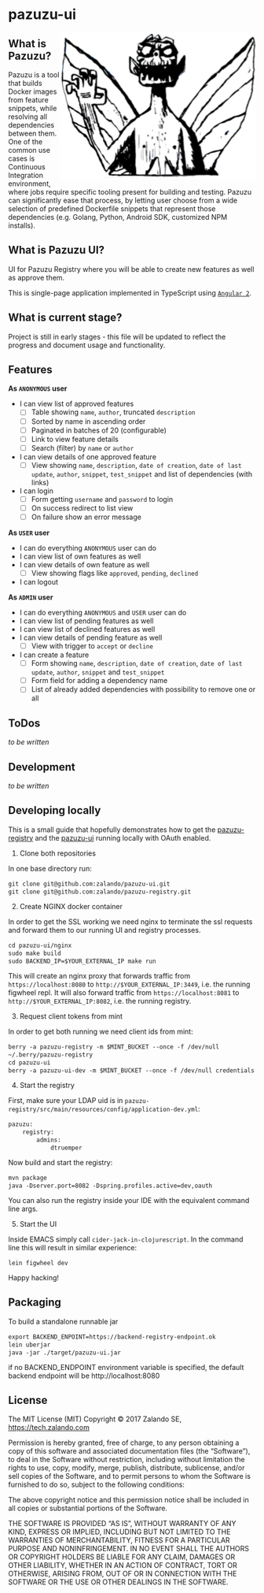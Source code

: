 # pazuzu-ui

<img align="right" height="300" src="/pazuzu-logo.png">

What is Pazuzu?
---------------

Pazuzu is a tool that builds Docker images from feature snippets, while
resolving all dependencies between them. One of the common use cases is
Continuous Integration environment, where jobs require specific tooling present
for building and testing. Pazuzu can significantly ease that process, by letting user
choose from a wide selection of predefined Dockerfile snippets that represent
those dependencies (e.g. Golang, Python, Android SDK, customized NPM installs).

What is Pazuzu UI?
------------------------

UI for Pazuzu Registry where you will be able to create new features as well as
approve them.

This is single-page application implemented in TypeScript using
[`Angular 2`](https://angular.io).

What is current stage?
----------------------

Project is still in early stages - this file will be updated to reflect the
progress and document usage and functionality.

Features
--------

**As `ANONYMOUS` user**

 * I can view list of approved features
    * [ ] Table showing `name`, `author`, truncated `description`
    * [ ] Sorted by name in ascending order
    * [ ] Paginated in batches of 20 (configurable)
    * [ ] Link to view feature details
    * [ ] Search (filter) by `name` or `author`
 * I can view details of one approved feature
    * [ ] View showing `name`, `description`, `date of creation`, `date of last update`, `author`, `snippet`, `test_snippet` and list of dependencies (with links)
 * I can login
    * [ ] Form getting `username` and `password` to login
    * [ ] On success redirect to list view
    * [ ] On failure show an error message

**As `USER` user**

  * I can do everything `ANONYMOUS` user can do
  * I can view list of own features as well
  * I can view details of own feature as well
    * [ ] View showing flags like `approved`, `pending`, `declined`
  * I can logout
  
**As `ADMIN` user**

  * I can do everything `ANONYMOUS` and `USER` user can do
  * I can view list of pending features as well
  * I can view list of declined features as well
  * I can view details of pending feature as well
    * [ ] View with trigger to `accept` or `decline`
  * I can create a feature
    * [ ] Form showing `name`, `description`, `date of creation`, `date of last update`, `author`, `snippet` and `test_snippet`
    * [ ] Form field for adding a dependency name
    * [ ] List of already added dependencies with possibility to remove one or all

ToDos
-----

*to be written*

Development
-----------

*to be written*

Developing locally
------------------

This is a small guide that hopefully demonstrates how to get the
[pazuzu-registry](https://github.com/zalando/pazuzu-registry) and the
[pazuzu-ui](https://github.com/zalando/pazuzu-ui) running locally with OAuth
enabled.

1. Clone both repositories

In one base directory run:

    git clone git@github.com:zalando/pazuzu-ui.git
    git clone git@github.com:zalando/pazuzu-registry.git

2. Create NGINX docker container

In order to get the SSL working we need nginx to terminate the ssl requests and
forward them to our running UI and registry processes.

    cd pazuzu-ui/nginx
    sudo make build
    sudo BACKEND_IP=$YOUR_EXTERNAL_IP make run

This will create an nginx proxy that forwards traffic from
`https://localhost:8080` to `http://$YOUR_EXTERNAL_IP:3449`, i.e. the running
figwheel repl. It will also forward traffic from `https://localhost:8081` to
`http://$YOUR_EXTERNAL_IP:8082`, i.e. the running registry.

3. Request client tokens from mint

In order to get both running we need client ids from mint:

    berry -a pazuzu-registry -m $MINT_BUCKET --once -f /dev/null ~/.berry/pazuzu-registry
    cd pazuzu-ui
    berry -a pazuzu-ui-dev -m $MINT_BUCKET --once -f /dev/null credentials

4. Start the registry

First, make sure your LDAP uid is in
`pazuzu-registry/src/main/resources/config/application-dev.yml`:

    pazuzu:
        registry:
            admins:
                dtruemper

Now build and start the registry:

    mvn package
    java -Dserver.port=8082 -Dspring.profiles.active=dev,oauth

You can also run the registry inside your IDE with the equivalent command line
args.

5. Start the UI

Inside EMACS simply call `cider-jack-in-clojurescript`. In the command line
this will result in similar experience:

    lein figwheel dev

Happy hacking!

Packaging
---------

To build a standalone runnable jar

    export BACKEND_ENPOINT=https://backend-registry-endpoint.ok
    lein uberjar
    java -jar ./target/pazuzu-ui.jar

if no BACKEND_ENDPOINT environment variable is specified,
the default backend endpoint will be http://localhost:8080


License
-------

The MIT License (MIT)
Copyright © 2017 Zalando SE, https://tech.zalando.com

Permission is hereby granted, free of charge, to any person obtaining a copy
of this software and associated documentation files (the “Software”), to deal
in the Software without restriction, including without limitation the rights
to use, copy, modify, merge, publish, distribute, sublicense, and/or sell
copies of the Software, and to permit persons to whom the Software is
furnished to do so, subject to the following conditions:

The above copyright notice and this permission notice shall be included in
all copies or substantial portions of the Software.

THE SOFTWARE IS PROVIDED “AS IS”, WITHOUT WARRANTY OF ANY KIND, EXPRESS OR
IMPLIED, INCLUDING BUT NOT LIMITED TO THE WARRANTIES OF MERCHANTABILITY,
FITNESS FOR A PARTICULAR PURPOSE AND NONINFRINGEMENT. IN NO EVENT SHALL THE
AUTHORS OR COPYRIGHT HOLDERS BE LIABLE FOR ANY CLAIM, DAMAGES OR OTHER
LIABILITY, WHETHER IN AN ACTION OF CONTRACT, TORT OR OTHERWISE, ARISING FROM,
OUT OF OR IN CONNECTION WITH THE SOFTWARE OR THE USE OR OTHER DEALINGS IN
THE SOFTWARE.
